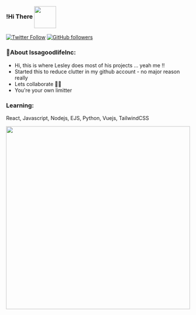 ### !Hi There <img  align="center" width="60" hight="150" src="https://media.giphy.com/media/gM5qFksULw54NMWyry/giphy.gif" >

[![Twitter Follow](https://img.shields.io/twitter/follow/KimutaiLesley?color=%231DA1F2&label=Leskim&logo=twitter&style=for-the-badge)](https://twitter.com/KimutaiLesley) [![GitHub followers](https://img.shields.io/github/followers/Leskim?color=181717&label=Leskim&logo=github&style=for-the-badge)](https://github.com/Leskim)

### 🙋‍About IssagoodlifeInc:

- Hi, this is where Lesley does most of his projects ... yeah me !! 
- Started this to reduce clutter in my github account - no major reason really 
- Lets collaborate 💪🏾
- You're your own limitter

### Learning:

React, Javascript, Nodejs, EJS, Python, Vuejs, TailwindCSS


<img width="100%" height="500" src="https://media.giphy.com/media/SSM6HdOicCahnOZ5hM/giphy.gif">

